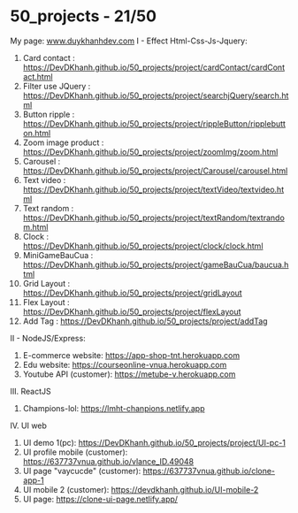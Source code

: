 # 50_projects - 21/50
My page: www.duykhanhdev.com
I - Effect Html-Css-Js-Jquery:

1. Card contact :
   https://DevDKhanh.github.io/50_projects/project/cardContact/cardContact.html
2. Filter use JQuery :
   https://DevDKhanh.github.io/50_projects/project/searchjQuery/search.html
3. Button ripple :
   https://DevDKhanh.github.io/50_projects/project/rippleButton/ripplebutton.html
4. Zoom image product :
   https://DevDKhanh.github.io/50_projects/project/zoomImg/zoom.html
5. Carousel :
   https://DevDKhanh.github.io/50_projects/project/Carousel/carousel.html
6. Text video :
   https://DevDKhanh.github.io/50_projects/project/textVideo/textvideo.html
7. Text random :
   https://DevDKhanh.github.io/50_projects/project/textRandom/textrandom.html
8. Clock : https://DevDKhanh.github.io/50_projects/project/clock/clock.html
9. MiniGameBauCua :
   https://DevDKhanh.github.io/50_projects/project/gameBauCua/baucua.html
10. Grid Layout : https://DevDKhanh.github.io/50_projects/project/gridLayout
11. Flex Layout : https://DevDKhanh.github.io/50_projects/project/flexLayout
12. Add Tag : https://DevDKhanh.github.io/50_projects/project/addTag

II - NodeJS/Express:

1. E-commerce website: https://app-shop-tnt.herokuapp.com
2. Edu website: https://courseonline-vnua.herokuapp.com
3. Youtube API (customer): https://metube-v.herokuapp.com

III. ReactJS

1. Champions-lol: https://lmht-chanpions.netlify.app

IV. UI web

1. UI demo 1(pc): https://DevDKhanh.github.io/50_projects/project/UI-pc-1
2. UI profile mobile (customer): https://637737vnua.github.io/vlance_ID.49048
3. UI page "vaycucde" (customer): https://637737vnua.github.io/clone-app-1
4. UI mobile 2 (customer): https://devdkhanh.github.io/UI-mobile-2
5. UI page: https://clone-ui-page.netlify.app/
